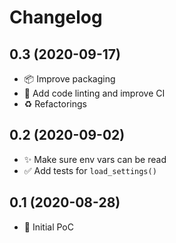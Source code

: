 # Changelog

## 0.3 (2020-09-17)

- 📦 Improve packaging
- 👷 Add code linting and improve CI
- ♻️ Refactorings


## 0.2 (2020-09-02)

- ✨ Make sure env vars can be read
- ✅ Add tests for `load_settings()`


## 0.1 (2020-08-28)

- 🎉 Initial PoC

